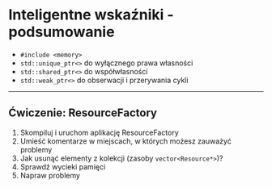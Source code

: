 ﻿<!-- .slide: data-background="#111111" -->

# Inteligentne wskaźniki - podsumowanie

* <!-- .element: class="fragment fade-in" --> <code>#include &ltmemory&gt</code>
* <!-- .element: class="fragment fade-in" --> <code>std::unique_ptr<></code> do wyłącznego prawa własności
* <!-- .element: class="fragment fade-in" --> <code>std::shared_ptr<></code> do współwłasności
* <!-- .element: class="fragment fade-in" --> <code>std::weak_ptr<></code> do obserwacji i przerywania cykli

___

## Ćwiczenie: ResourceFactory

1. <!-- .element: class="fragment fade-in" --> Skompiluj i uruchom aplikację ResourceFactory
2. <!-- .element: class="fragment fade-in" --> Umieść komentarze w miejscach, w których możesz zauważyć problemy
3. <!-- .element: class="fragment fade-in" --> Jak usunąć elementy z kolekcji (zasoby <code>vector&ltResource*&gt</code>)?
4. <!-- .element: class="fragment fade-in" --> Sprawdź wycieki pamięci
5. <!-- .element: class="fragment fade-in" --> Napraw problemy
